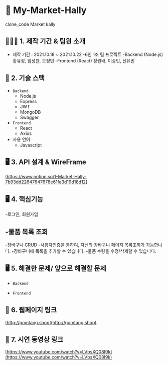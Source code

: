
# 📝 My-Market-Hally
clone_code Market kally

## 👨‍👧‍👦 1. 제작 기간 & 팀원 소개
- 제작 기간 : 2021.10.18 ~ 2021.10.22
-6인 1조 팀 프로젝트
  -Backend (Node.js) 황유정, 임성찬, 오정민
  -Frontend (React) 장원배, 이승민, 신유빈
 
## 🔨 2. 기술 스택
- `Backend`
  - Node.js
  - Express
  - JWT
  - MongoDB
  - Swagger
- `Frontend`
  - React
  - Axios
- 사용 언어
  - Javascript
  
## 🖥 3. API 설계 & WireFrame
[https://www.notion.so/1-Market-Hally-7b93dd22647647678e61fa3d19d18d12]

## 🖥 4. 핵심기능
-로그인, 회원가입

-물품 목록 조회
  -

-장바구니 CRUD
  -사용자인증을 통하여, 자신의 장바구니 페이지 목록조회가 가능합니다.
  -장바구니에 목록을 추가할 수 있습니다.
  -물품 수량을 수정/삭제할 수 있습니다.

## 🖥 5. 해결한 문제/ 앞으로 해결할 문제
- `Backend`

- `Frontend`

## 🔗 6. 웹페이지 링크 
[http://gomtang.shop](http://gomtang.shop)

## 🔗 7. 시연 동영상 링크
[https://www.youtube.com/watch?v=LVbsXQ08I9k](https://www.youtube.com/watch?v=LVbsXQ08I9k)
